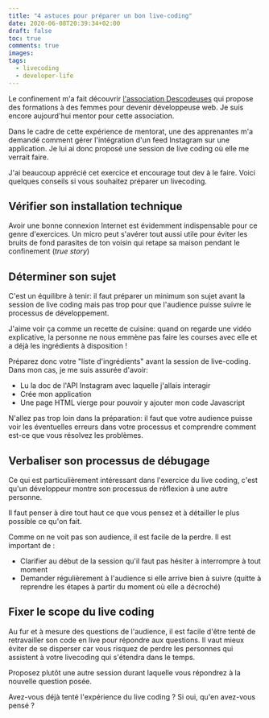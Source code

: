 ```yaml
---
title: "4 astuces pour préparer un bon live-coding"
date: 2020-06-08T20:39:34+02:00
draft: false
toc: true
comments: true
images:
tags:
  - livecoding
  - developer-life
---
```


Le confinement m'a fait découvrir [l'association Descodeuses](https://www.descodeuses.org/frontend) qui propose des formations à des femmes pour devenir développeuse web. Je suis encore aujourd'hui mentor pour cette association. 

Dans le cadre de cette expérience de mentorat, une des apprenantes m'a demandé comment gérer l'intégration d'un feed Instagram sur une application. Je lui ai donc proposé une session de live coding  où elle me verrait faire. 

J'ai beaucoup apprécié cet exercice et encourage tout dev à le faire. Voici quelques conseils si vous souhaitez préparer un livecoding.

## Vérifier son installation technique

Avoir une bonne connexion Internet est évidemment indispensable pour ce genre d'exercices. Un micro peut s'avérer tout aussi utile pour éviter les bruits de fond parasites de ton voisin qui retape sa maison pendant le confinement (*true story*)

## Déterminer son sujet

C'est un équilibre à tenir: il faut préparer un minimum son sujet avant la session de live coding mais pas trop pour que l'audience puisse suivre le processus de développement. 

J'aime voir ça comme un recette de cuisine: quand on regarde une vidéo explicative, la personne ne nous emmène pas faire les courses avec elle et a déjà les ingrédients à disposition !

Préparez donc votre "liste d'ingrédients" avant la session de live-coding. Dans mon cas, je me suis assurée d'avoir: 

- Lu la doc de l'API Instagram avec laquelle j'allais interagir
- Crée mon application
- Une page HTML vierge pour pouvoir y ajouter mon code Javascript

N'allez pas trop loin dans la préparation: il faut que votre audience puisse voir les éventuelles erreurs dans votre processus et comprendre comment est-ce que vous résolvez les problèmes. 

## Verbaliser son processus de débugage

Ce qui est particulièrement intéressant dans l'exercice du live coding, c'est qu'un développeur montre son processus de réflexion à une autre personne. 

Il faut penser à dire tout haut ce que vous pensez et à détailler le plus possible ce qu'on fait.

Comme on ne voit pas son audience, il est facile de la perdre. Il est important de : 

- Clarifier au début de la session qu'il faut pas hésiter à interrompre à tout moment
- Demander régulièrement à l'audience si elle arrive bien à suivre (quitte à reprendre les étapes à partir du moment où elle a décroché)

## Fixer le scope du live coding

Au fur et à mesure des questions de l'audience, il est facile d'être tenté de retravailler son code en live pour répondre aux questions.  Il vaut mieux éviter de se disperser car vous risquez de perdre les personnes qui assistent à votre livecoding qui s'étendra dans le temps. 

Proposez plutôt une autre session durant laquelle vous répondrez à la nouvelle question posée. 

Avez-vous déjà tenté l'expérience du live coding ? Si oui, qu'en avez-vous pensé ?
